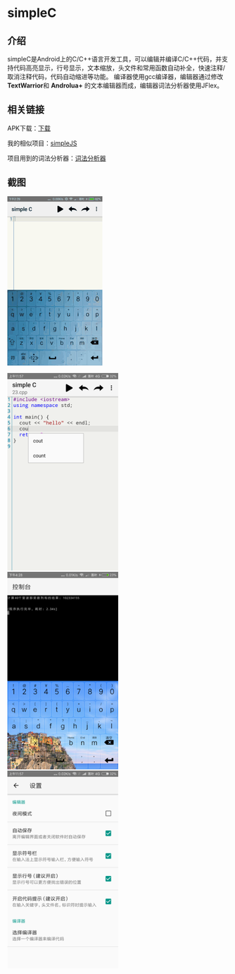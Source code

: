 # simpleC

## 介绍
simpleC是Android上的C/C++语言开发工具，可以编辑并编译C/C++代码，并支持代码高亮显示，行号显示，文本缩放，头文件和常用函数自动补全，快速注释/取消注释代码，代码自动缩进等功能。
编译器使用gcc编译器，编辑器通过修改**TextWarrior**和 **Androlua+** 的文本编辑器而成，编辑器词法分析器使用JFlex。

## 相关链接

APK下载：[下载](https://www.coolapk.com/apk/166409)

我的相似项目：[simpleJS](https://github.com/luoyesiqiu/simpleJS)

项目用到的词法分析器：[词法分析器](https://github.com/luoyesiqiu/Lexer)

## 截图

![GIF](/screenshot/simpleC.gif)

<img src="/screenshot/editor.png" alt="编辑器" width="50%" height="50%" />

<img src="/screenshot/console.png" alt="控制台" width="50%" height="50%" />

<img src="/screenshot/setting.png" alt="设置" width="50%" height="50%" />

